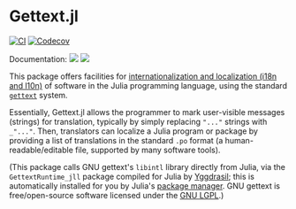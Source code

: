 # Gettext.jl
[![CI](https://github.com/Julia-i18n/Gettext.jl/actions/workflows/CI.yml/badge.svg?branch=master)](https://github.com/Julia-i18n/Gettext.jl/actions/workflows/CI.yml?query=branch%3Amaster)
[![Codecov](https://codecov.io/Julia-i18n/Gettext.jl/branch/master/graph/badge.svg?token=WsGRSymBmZ)](https://codecov.io/gh/Julia-i18n/Gettext.jl)

Documentation:
[![](https://img.shields.io/badge/docs-stable-blue.svg)](https://Julia-i18n.github.io/Gettext.jl/stable)
[![](https://img.shields.io/badge/docs-latest-blue.svg)](https://Julia-i18n.github.io/Gettext.jl/dev)

This package offers facilities for [internationalization and localization (i18n and l10n)](https://en.wikipedia.org/wiki/Internationalization_and_localization) of software in the Julia programming language, using the standard [`gettext`](https://en.wikipedia.org/wiki/Gettext) system.

Essentially, Gettext.jl allows the programmer to mark user-visible messages (strings) for translation, typically by simply replacing `"..."` strings with `_"..."`.   Then, translators can localize a Julia program or package by providing a list of translations in the standard `.po` format (a human-readable/editable file, supported by many software tools).

(This package calls GNU gettext's `libintl` library directly from Julia, via the `GettextRuntime_jll` package compiled for Julia by [Yggdrasil](https://github.com/JuliaPackaging/Yggdrasil); this is automatically installed for you by Julia's [package manager](https://github.com/JuliaLang/Pkg.jl).  GNU gettext is free/open-source software licensed under the [GNU LGPL](https://www.gnu.org/software/gettext/manual/html_node/GNU-LGPL.html).)
